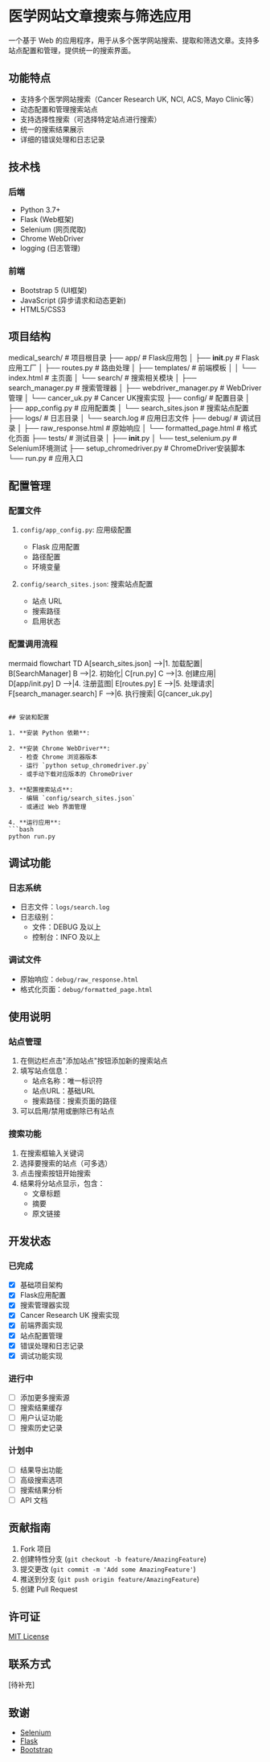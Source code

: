 # 医学网站文章搜索与筛选应用

一个基于 Web 的应用程序，用于从多个医学网站搜索、提取和筛选文章。支持多站点配置和管理，提供统一的搜索界面。

## 功能特点

- 支持多个医学网站搜索（Cancer Research UK, NCI, ACS, Mayo Clinic等）
- 动态配置和管理搜索站点
- 支持选择性搜索（可选择特定站点进行搜索）
- 统一的搜索结果展示
- 详细的错误处理和日志记录

## 技术栈

### 后端
- Python 3.7+
- Flask (Web框架)
- Selenium (网页爬取)
- Chrome WebDriver
- logging (日志管理)

### 前端
- Bootstrap 5 (UI框架)
- JavaScript (异步请求和动态更新)
- HTML5/CSS3

## 项目结构

medical_search/              # 项目根目录
├── app/                    # Flask应用包
│   ├── __init__.py        # Flask应用工厂
│   ├── routes.py          # 路由处理
│   ├── templates/         # 前端模板
│   │   └── index.html     # 主页面
│   └── search/            # 搜索相关模块
│       ├── search_manager.py  # 搜索管理器
│       ├── webdriver_manager.py  # WebDriver管理
│       └── cancer_uk.py   # Cancer UK搜索实现
├── config/                 # 配置目录
│   ├── app_config.py      # 应用配置类
│   └── search_sites.json  # 搜索站点配置
├── logs/                  # 日志目录
│   └── search.log        # 应用日志文件
├── debug/                 # 调试目录
│   ├── raw_response.html # 原始响应
│   └── formatted_page.html # 格式化页面
├── tests/                 # 测试目录
│   ├── __init__.py
│   └── test_selenium.py  # Selenium环境测试
├── setup_chromedriver.py  # ChromeDriver安装脚本
└── run.py                # 应用入口

## 配置管理

### 配置文件
1. `config/app_config.py`: 应用级配置
   - Flask 应用配置
   - 路径配置
   - 环境变量

2. `config/search_sites.json`: 搜索站点配置
   - 站点 URL
   - 搜索路径
   - 启用状态

### 配置调用流程
mermaid
flowchart TD
A[search_sites.json] -->|1. 加载配置| B[SearchManager]
B -->|2. 初始化| C[run.py]
C -->|3. 创建应用| D[app/init.py]
D -->|4. 注册蓝图| E[routes.py]
E -->|5. 处理请求| F[search_manager.search]
F -->|6. 执行搜索| G[cancer_uk.py]
```

## 安装和配置

1. **安装 Python 依赖**:

2. **安装 Chrome WebDriver**:
   - 检查 Chrome 浏览器版本
   - 运行 `python setup_chromedriver.py`
   - 或手动下载对应版本的 ChromeDriver

3. **配置搜索站点**:
   - 编辑 `config/search_sites.json`
   - 或通过 Web 界面管理

4. **运行应用**:
```bash
python run.py
```

## 调试功能

### 日志系统
- 日志文件：`logs/search.log`
- 日志级别：
  - 文件：DEBUG 及以上
  - 控制台：INFO 及以上

### 调试文件
- 原始响应：`debug/raw_response.html`
- 格式化页面：`debug/formatted_page.html`

## 使用说明

### 站点管理
1. 在侧边栏点击"添加站点"按钮添加新的搜索站点
2. 填写站点信息：
   - 站点名称：唯一标识符
   - 站点URL：基础URL
   - 搜索路径：搜索页面的路径
3. 可以启用/禁用或删除已有站点

### 搜索功能
1. 在搜索框输入关键词
2. 选择要搜索的站点（可多选）
3. 点击搜索按钮开始搜索
4. 结果将分站点显示，包含：
   - 文章标题
   - 摘要
   - 原文链接

## 开发状态

### 已完成
- [x] 基础项目架构
- [x] Flask应用配置
- [x] 搜索管理器实现
- [x] Cancer Research UK 搜索实现
- [x] 前端界面实现
- [x] 站点配置管理
- [x] 错误处理和日志记录
- [x] 调试功能实现

### 进行中
- [ ] 添加更多搜索源
- [ ] 搜索结果缓存
- [ ] 用户认证功能
- [ ] 搜索历史记录

### 计划中
- [ ] 结果导出功能
- [ ] 高级搜索选项
- [ ] 搜索结果分析
- [ ] API 文档

## 贡献指南

1. Fork 项目
2. 创建特性分支 (`git checkout -b feature/AmazingFeature`)
3. 提交更改 (`git commit -m 'Add some AmazingFeature'`)
4. 推送到分支 (`git push origin feature/AmazingFeature`)
5. 创建 Pull Request

## 许可证

[MIT License](LICENSE)

## 联系方式

[待补充]

## 致谢

- [Selenium](https://www.selenium.dev/)
- [Flask](https://flask.palletsprojects.com/)
- [Bootstrap](https://getbootstrap.com/)